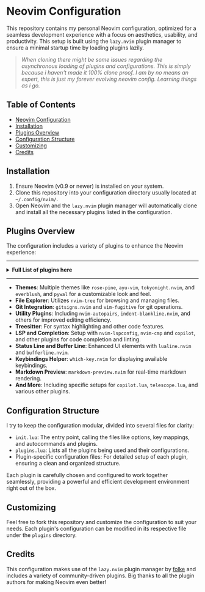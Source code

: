 # Neovim Configuration

This repository contains my personal Neovim configuration, optimized for a
seamless development experience with a focus on aesthetics, usability, and
productivity. This setup is built using the `lazy.nvim` plugin manager to ensure
a minimal startup time by loading plugins lazily. 

> *When cloning there might be some issues regarding the asynchronous loading of
> plugins and configurations. This is simply because i haven't made it 100%
> clone proof. I am by no means an expert, this is just my forever evolving
> neovim config. Learning things as i go.*


## Table of Contents

- [Neovim Configuration](#neovim-configuration)
- [Installation](#installation)
- [Plugins Overview](#plugins-overview)
- [Configuration Structure](#configuration-structure)
- [Customizing](#customizing)
- [Credits](#credits)


## Installation

1. Ensure Neovim (v0.9 or newer) is installed on your system.
2. Clone this repository into your configuration directory usually located at `~/.config/nvim/`.
3. Open Neovim and the `lazy.nvim` plugin manager will automatically clone and install all the necessary plugins listed in the configuration.

## Plugins Overview

The configuration includes a variety of plugins to enhance the Neovim experience:

---

<details>
<summary><b>Full List of plugins here</b></summary>
<br>

- Themes
  - [rose-pine/neovim](https://github.com/rose-pine/neovim)
  - [ray-x/guihua.lua](https://github.com/ray-x/guihua.lua)
  - [ayu-theme/ayu-vim](https://github.com/ayu-theme/ayu-vim)
  - [folke/tokyonight.nvim](https://github.com/folke/tokyonight.nvim)
  - [Everblush/nvim (as everblush)](https://github.com/Everblush/nvim)
  - [AlphaTechnolog/pywal.nvim](https://github.com/AlphaTechnolog/pywal.nvim)
  - [goolord/alpha-nvim](https://github.com/goolord/alpha-nvim) (Dependencies: [nvim-tree/nvim-web-devicons](https://github.com/nvim-tree/nvim-web-devicons))

- File Explorer
  - [nvim-tree/nvim-tree.lua](https://github.com/nvim-tree/nvim-tree.lua)
  - [nvim-tree/nvim-web-devicons](https://github.com/nvim-tree/nvim-web-devicons)

- Git Integration
  - [lewis6991/gitsigns.nvim](https://github.com/lewis6991/gitsigns.nvim)
  - [tpope/vim-fugitive](https://github.com/tpope/vim-fugitive)

- Utility
  - [windwp/nvim-autopairs](https://github.com/windwp/nvim-autopairs)
  - [lukas-reineke/indent-blankline.nvim](https://github.com/lukas-reineke/indent-blankline.nvim)
  - [mbbill/undotree](https://github.com/mbbill/undotree)
  - [tpope/vim-commentary](https://github.com/tpope/vim-commentary)
  - [numToStr/Comment.nvim](https://github.com/numToStr/Comment.nvim)
  - [akinsho/bufferline.nvim](https://github.com/akinsho/bufferline.nvim)

- Treesitter
  - [nvim-treesitter/nvim-treesitter](https://github.com/nvim-treesitter/nvim-treesitter)
  - [nvim-treesitter/nvim-treesitter-context](https://github.com/nvim-treesitter/nvim-treesitter-context)
  - [nvim-treesitter/playground](https://github.com/nvim-treesitter/playground)

- LSP and Completion
  - [neovim/nvim-lspconfig](https://github.com/neovim/nvim-lspconfig)
  - [hrsh7th/nvim-cmp](https://github.com/hrsh7th/nvim-cmp)
  - [hrsh7th/cmp-nvim-lsp](https://github.com/hrsh7th/cmp-nvim-lsp)
  - [L3MON4D3/LuaSnip](https://github.com/L3MON4D3/LuaSnip)
  - [saadparwaiz1/cmp_luasnip](https://github.com/saadparwaiz1/cmp_luasnip)
  - [rafamadriz/friendly-snippets](https://github.com/rafamadriz/friendly-snippets)
  - [williamboman/mason.nvim](https://github.com/williamboman/mason.nvim)
  - [williamboman/mason-lspconfig.nvim](https://github.com/williamboman/mason-lspconfig.nvim)
  - [p00f/clangd_extensions.nvim](https://github.com/p00f/clangd_extensions.nvim)
  - [VonHeikemen/lsp-zero.nvim](https://github.com/VonHeikemen/lsp-zero.nvim)
  - [stevearc/conform.nvim](https://github.com/stevearc/conform.nvim)
  - [ray-x/navigator.lua](https://github.com/ray-x/navigator.lua) (Dependencies: [ray-x/guihua.lua](https://github.com/ray-x/guihua.lua), [neovim/nvim-lspconfig](https://github.com/neovim/nvim-lspconfig))

- Telescope
  - [nvim-telescope/telescope.nvim](https://github.com/nvim-telescope/telescope.nvim) (Dependencies: [nvim-lua/plenary.nvim](https://github.com/nvim-lua/plenary.nvim))

- Status Line and Buffer Line
  - [nvim-lualine/lualine.nvim](https://github.com/nvim-lualine/lualine.nvim)

- Keybindings Helper
  - [folke/which-key.nvim](https://github.com/folke/which-key.nvim)

- Copilot and Extensions
  - [zbirenbaum/copilot.lua](https://github.com/zbirenbaum/copilot.lua)
  - [zbirenbaum/copilot-cmp](https://github.com/zbirenbaum/copilot-cmp)

- Markdown Preview
  - [iamcco/markdown-preview.nvim](https://github.com/iamcco/markdown-preview.nvim)

- Mini Pairs
  - [echasnovski/mini.pairs](https://github.com/echasnovski/mini.pairs)

</details>

---

- **Themes**: Multiple themes like `rose-pine`, `ayu-vim`, `tokyonight.nvim`, and `everblush`, and `pywal` for a customizable look and feel.
- **File Explorer**: Utilizes `nvim-tree` for browsing and managing files.
- **Git Integration**: `gitsigns.nvim` and `vim-fugitive` for git operations.
- **Utility Plugins**: Including `nvim-autopairs`, `indent-blankline.nvim`, and others for improved editing efficiency.
- **Treesitter**: For syntax highlighting and other code features.
- **LSP and Completion**: Setup with `nvim-lspconfig`, `nvim-cmp` and `copilot`, and other plugins for code completion and linting.
- **Status Line and Buffer Line**: Enhanced UI elements with `lualine.nvim` and `bufferline.nvim`.
- **Keybindings Helper**: `which-key.nvim` for displaying available keybindings.
- **Markdown Preview**: `markdown-preview.nvim` for real-time markdown rendering.
- **And More**: Including specific setups for `copilot.lua`, `telescope.lua`, and various other plugins.

## Configuration Structure

I try to keep the configuration modular, divided into several files for clarity:

- `init.lua`: The entry point, calling the files like options, key mappings, and autocommands and plugins.
- `plugins.lua`: Lists all the plugins being used and their configurations.
- Plugin-specific configuration files: For detailed setup of each plugin, ensuring a clean and organized structure.

Each plugin is carefully chosen and configured to work together seamlessly,
providing a powerful and efficient development environment right out of the box.

## Customizing

Feel free to fork this repository and customize the configuration to suit your
needs. Each plugin's configuration can be modified in its respective file under
the `plugins` directory.

## Credits

This configuration makes use of the `lazy.nvim` plugin manager by
[folke](https://github.com/folke) and includes a variety of community-driven
plugins. Big thanks to all the plugin authors for making Neovim even better!
